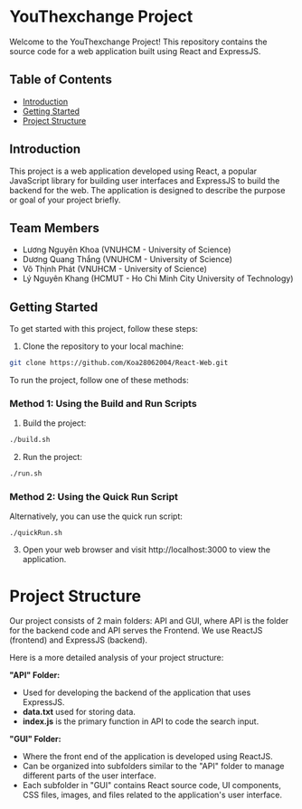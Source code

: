 # YouThexchange Project

Welcome to the YouThexchange Project! This repository contains the source code for a web application built using React and ExpressJS.

## Table of Contents

- [Introduction](#introduction)
- [Getting Started](#getting-started)
- [Project Structure](#project-structure)

## Introduction

This project is a web application developed using React, a popular JavaScript library for building user interfaces and ExpressJS to build the backend for the web. The application is designed to describe the purpose or goal of your project briefly.

## Team Members
- Lương Nguyên Khoa (VNUHCM - University of Science)
- Dương Quang Thắng (VNUHCM - University of Science)
- Võ Thịnh Phát (VNUHCM - University of Science)
- Lý Nguyên Khang (HCMUT - Ho Chi Minh City University of Technology)

## Getting Started

To get started with this project, follow these steps:

1. Clone the repository to your local machine:

```bash
git clone https://github.com/Koa28062004/React-Web.git
```

To run the project, follow one of these methods:

### Method 1: Using the Build and Run Scripts

1. Build the project:

```bash
./build.sh
```

2. Run the project:

```bash
./run.sh
```

### Method 2: Using the Quick Run Script

Alternatively, you can use the quick run script:

    ./quickRun.sh

3. Open your web browser and visit http://localhost:3000 to view the application.

# Project Structure
Our project consists of 2 main folders: API and GUI, where API is the folder for the backend code and API serves the Frontend. We use ReactJS (frontend) and ExpressJS (backend).

Here is a more detailed analysis of your project structure:

**"API" Folder:**

* Used for developing the backend of the application that uses ExpressJS.
* **data.txt** used for storing data.
* **index.js** is the primary function in API to code the search input.

**"GUI" Folder:**

* Where the front end of the application is developed using ReactJS.
* Can be organized into subfolders similar to the "API" folder to manage different parts of the user interface.
* Each subfolder in "GUI" contains React source code, UI components, CSS files, images, and files related to the application's user interface.
